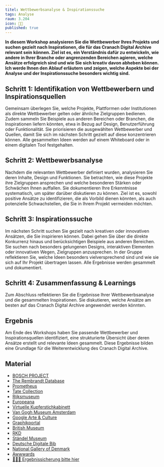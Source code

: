 ```yaml
---
titel: Wettbewerbsanalyse & Inspirationssuche
tags: Analyse
raum: 3.204
icon: 🏃🏽
published: true
---
```



**In diesem Workshop analysieren Sie die Wettbewerber Ihres Projekts und suchen gezielt nach Inspirationen, die für das Cranach Digital Archive relevant sein können. Ziel ist es, ein Verständnis dafür zu entwickeln, wie andere in Ihrer Branche oder angrenzenden Bereichen agieren, welche Ansätze erfolgreich sind und wie Sie sich kreativ davon abheben können. Ich werde Ihnen den Ablauf erläutern und zeigen, welche Aspekte bei der Analyse und der Inspirationssuche besonders wichtig sind.**



<div class="is-medium">

## Schritt 1: Identifikation von Wettbewerbern und Inspirationsquellen

Gemeinsam überlegen Sie, welche Projekte, Plattformen oder Institutionen als direkte Wettbewerber gelten oder ähnliche Zielgruppen bedienen. Zudem sammeln Sie Beispiele aus anderen Bereichen oder Branchen, die Inspirationen liefern könnten, etwa in Bezug auf Design, Benutzerführung oder Funktionalität. Sie priorisieren die ausgewählten Wettbewerber und Quellen, damit Sie sich im nächsten Schritt gezielt auf diese konzentrieren können. Alle gesammelten Ideen werden auf einem Whiteboard oder in einem digitalen Tool festgehalten.


## Schritt 2: Wettbewerbsanalyse

Nachdem die relevanten Wettbewerber definiert wurden, analysieren Sie deren Inhalte, Design und Funktionen. Sie betrachten, wie diese Projekte ihre Zielgruppen ansprechen und welche besonderen Stärken oder Schwächen Ihnen auffallen. Sie dokumentieren Ihre Erkenntnisse systematisch, um später darüber diskutieren zu können. Ziel ist es, sowohl positive Ansätze zu identifizieren, die als Vorbild dienen könnten, als auch potenzielle Schwachstellen, die Sie in Ihrem Projekt vermeiden möchten.

## Schritt 3: Inspirationssuche

Im nächsten Schritt suchen Sie gezielt nach kreativen oder innovativen Ansätzen, die Sie inspirieren können. Dabei gehen Sie über die direkte Konkurrenz hinaus und berücksichtigen Beispiele aus anderen Bereichen. Sie suchen nach besonders gelungenen Designs, interaktiven Elementen oder innovativen Wegen, Zielgruppen anzusprechen. In der Gruppe reflektieren Sie, welche Ideen besonders vielversprechend sind und wie sie sich auf Ihr Projekt übertragen lassen. Alle Ergebnisse werden gesammelt und dokumentiert.


## Schritt 4: Zusammenfassung & Learnings

Zum Abschluss reflektieren Sie die Ergebnisse Ihrer Wettbewerbsanalyse und die gesammelten Inspirationen. Sie diskutieren, welche Ansätze am besten auf das Cranach Digital Archive angewendet werden könnten. 



## Ergebnis

Am Ende des Workshops haben Sie passende Wettbewerber und Inspirationsquellen identifiziert, eine strukturierte Übersicht über deren Ansätze erstellt und relevante Ideen gesammelt. Diese Ergebnisse bilden eine Grundlage für die Weiterentwicklung des Cranach Digital Archive.

## Material
- [BOSCH PROJECT](http://boschproject.org/#/)
- [The Rembrandt Database](https://rembrandtdatabase.org)
- [Prometheus](https://www.prometheus-bildarchiv.de)
- [Tate Collection](https://www.tate.org.uk/about-us/collection)
- [Rijksmuseum](https://www.rijksmuseum.nl/en/research)
- [Europeana](https://www.europeana.eu/de)
- [Virtuelle Kupferstichkabinett](http://www.virtuelles-kupferstichkabinett.de/de/bildbrowser/)
- [Van Gogh Museum Amsterdam](https://unravel.vangogh.com/en/)
- [Google Arte & Culture](https://artsandculture.google.com)
- [Graphikportal](https://www.graphikportal.org)
- [British Museum](https://www.britishmuseum.org/collection)
- [RKD](https://www.rkd.nl/en)
- [Ständel Museum](https://sammlung.staedelmuseum.de/de)
- [Deutsche Digitale Bib](https://www.deutsche-digitale-bibliothek.de)
- [National Gallery of Denmark](https://www.smk.dk)
- [Awwwards](https://www.awwwards.com)
- [🧑🏽‍🏫 Ergebnissicherung bitte hier](https://miro.com/app/board/uXjVL50PSag=/?share_link_id=913748163373)


</div>
